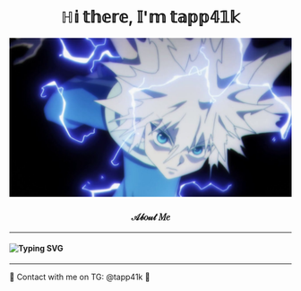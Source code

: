 <h1 align="center">ℍ𝕚 𝕥𝕙𝕖𝕣𝕖, 𝕀'𝕞 𝕥𝕒𝕡𝕡𝟜𝟙𝕜</h1>
<center><img src="https://github.com/tapp41k/tapp41k/blob/main/pic.jpg"></center>
<h3 align="center">
𝒜𝒷𝑜𝓊𝓉 𝑀𝑒
<hr>
</h3>
<h4 href="https://git.io/typing-svg"><img src="https://readme-typing-svg.demolab.com?font=Fira+Code&pause=1000&color=F7F7F7&center=true&vCenter=true&multiline=true&width=435&lines=%F0%9F%90%8D+Young+Python+Developer+%F0%9F%90%8D" alt="Typing SVG" /></h4>
<h8 align="right">
<hr>
</h8>
<h12 align="left">💬 Contact with me on TG: @tapp41k 💓</h12>

<!---
tapp41k/tapp41k is a ✨ special ✨ repository because its `README.md` (this file) appears on your GitHub profile.
You can click the Preview link to take a look at your changes.
--->
